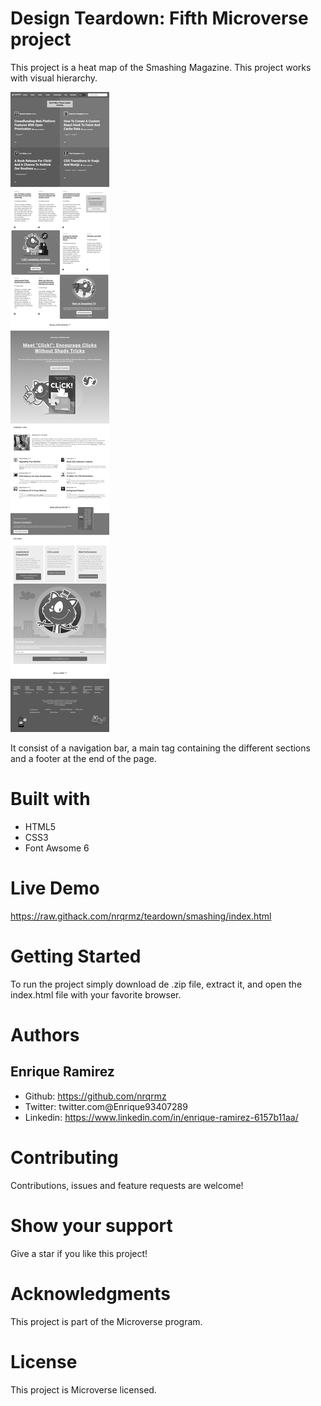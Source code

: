 # Design Teardown: Fifth Microverse project

This project is a heat map of the Smashing Magazine. This project works with visual hierarchy.

<img src="assets/screenshot5.png" alt="Live Demo" href="https://raw.githack.com/nrqrmz/teardown/smashing/index.html" />

It consist of a navigation bar, a main tag containing the different sections and a footer at the end of the page.

# Built with

* HTML5
* CSS3
* Font Awsome 6

# Live Demo

https://raw.githack.com/nrqrmz/teardown/smashing/index.html

# Getting Started

To run the project simply download de .zip file, extract it, and open the index.html file with your favorite browser.

# Authors

## Enrique Ramirez

* Github: https://github.com/nrqrmz
* Twitter: twitter.com@Enrique93407289
* Linkedin: https://www.linkedin.com/in/enrique-ramirez-6157b11aa/

# Contributing
Contributions, issues and feature requests are welcome!

# Show your support
Give a star if you like this project!

# Acknowledgments
This project is part of the Microverse program.

# License
This project is Microverse licensed.
